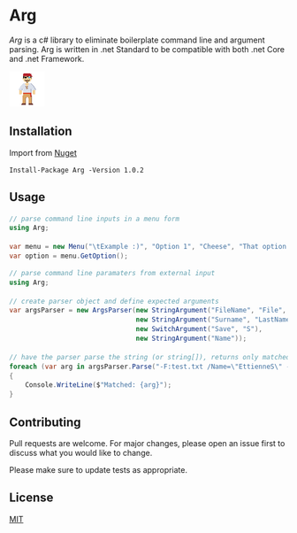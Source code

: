 # Arg

*Arg* is a c# library to eliminate boilerplate command line and argument parsing.  Arg is written in .net Standard to be compatible with both .net Core and .net Framework.

![alt text](https://raw.githubusercontent.com/EttienneS/Arg/master/icon.png "Arrrgg!")

## Installation

Import from [Nuget](https://www.nuget.org/packages/Arg)

```nuget
Install-Package Arg -Version 1.0.2
```

## Usage

```c#
// parse command line inputs in a menu form
using Arg;

var menu = new Menu("\tExample :)", "Option 1", "Cheese", "That option with the long name");
var option = menu.GetOption();

```

```c#
// parse command line paramaters from external input
using Arg;

// create parser object and define expected arguments
var argsParser = new ArgsParser(new StringArgument("FileName", "File", "F"),
                                new StringArgument("Surname", "LastName"),
                                new SwitchArgument("Save", "S"),
                                new StringArgument("Name"));

// have the parser parse the string (or string[]), returns only matched arguments
foreach (var arg in argsParser.Parse("-F:test.txt /Name=\"EttienneS\" -S -x"))
{
    Console.WriteLine($"Matched: {arg}");
}

```

## Contributing
Pull requests are welcome. For major changes, please open an issue first to discuss what you would like to change.

Please make sure to update tests as appropriate.

## License
[MIT](https://choosealicense.com/licenses/mit/)
